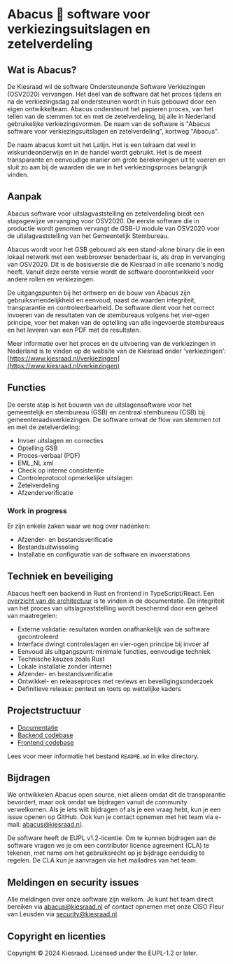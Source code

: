 # Abacus 🧮 software voor verkiezingsuitslagen en zetelverdeling

## Wat is Abacus?

De Kiesraad wil de software Ondersteunende Software Verkiezingen (OSV2020) vervangen. Het deel van de software dat het
proces tijdens en na de verkiezingsdag zal ondersteunen wordt in huis gebouwd door een eigen ontwikkelteam.
Abacus ondersteunt het papieren proces, van het tellen van de stemmen tot en met de zetelverdeling, bij alle in
Nederland gebruikelijke verkiezingsvormen. De naam van de software is "Abacus software voor verkiezingsuitslagen en zetelverdeling", kortweg "Abacus".

De naam abacus komt uit het Latijn. Het is een telraam dat veel in wiskundeonderwijs en in de handel wordt gebruikt. Het is de meest transparante en eenvoudige manier om grote berekeningen uit te voeren en sluit zo aan bij de waarden die we in het verkiezingsproces belangrijk vinden. 

## Aanpak

Abacus software voor uitslagvaststelling en zetelverdeling biedt een stapsgewijze vervanging voor OSV2020. De eerste software die in productie wordt genomen vervangt de GSB-U module van OSV2020 voor de uitslagvaststelling van het Gemeentelijk Stembureau. 

Abacus wordt voor het GSB gebouwd als een stand-alone binary die in een lokaal netwerk met een webbrowser benaderbaar is, als drop in vervanging van OSV2020. Dit is de basisversie die de Kiesraad in alle scenario's nodig heeft. Vanuit deze eerste versie wordt de software doorontwikkeld voor andere rollen en verkiezingen.

De uitgangspunten bij het ontwerp en de bouw van Abacus zijn gebruiksvriendelijkheid en eenvoud, naast de waarden integriteit, transparantie en controleerbaarheid. De software dient voor het correct invoeren van de resultaten van de stembureaus volgens het vier-ogen principe, voor het maken van de optelling van alle ingevoerde stembureaus en het leveren van een PDF met de resultaten. 

Meer informatie over het proces en de uitvoering van de verkiezingen in Nederland is te vinden op de website van de Kiesraad onder 'verkiezingen': [https://www.kiesraad.nl/verkiezingen](https://www.kiesraad.nl/verkiezingen)

## Functies

De eerste stap is het bouwen van de uitslagensoftware voor het gemeentelijk en stembureau (GSB) en centraal stembureau (CSB) bij gemeenteraadsverkiezingen. De software omvat de flow van stemmen tot en met de zetelverdeling:

- Invoer uitslagen en correcties
- Optelling GSB
- Proces-verbaal (PDF)
- EML_NL xml
- Check op interne consistentie
- Controleprotocol opmerkelijke uitslagen
- Zetelverdeling
- Afzenderverificatie

### Work in progress

Er zijn enkele zaken waar we nog over nadenken:

- Afzender- en bestandsverificatie
- Bestandsuitwisseling
- Installatie en configuratie van de software en invoerstations

## Techniek en beveiliging

Abacus heeft een backend in Rust en frontend in TypeScript/React. Een [overzicht van de architectuur](/documentatie/softwarearchitectuur/overzicht.md) is te vinden in de documentatie. De integriteit van het proces van uitslagvaststelling wordt beschermd door een geheel van maatregelen:

* Externe validatie: resultaten worden onafhankelijk van de software gecontroleerd
* Interface dwingt controleslagen en vier-ogen principe bij invoer af
* Eenvoud als uitgangspunt: minimale functies, eenvoudige techniek
* Technische keuzes zoals Rust
* Lokale installatie zonder internet
* Afzender- en bestandsverificatie
* Ontwikkel- en releaseproces met reviews en beveiligingsonderzoek
* Definitieve release: pentest en toets op wettelijke kaders

## Projectstructuur

- [Documentatie](/documentatie/)
- [Backend codebase](/backend/)
- [Frontend codebase](/frontend/)

Lees voor meer informatie het bestand `README.md` in elke directory.

## Bijdragen

We ontwikkelen Abacus open source, niet alleen omdat dit de transparantie bevordert, maar ook omdat we bijdragen vanuit de community verwelkomen. Als je iets wilt bijdragen of als je een vraag hebt, kun je een issue openen op GitHub. Ook kun je contact opnemen met het team via e-mail: [abacus@kiesraad.nl](mailto:abacus@kiesraad.nl). 

De software heeft de EUPL v1.2-licentie. Om te kunnen bijdragen aan de software vragen we je om een contributor licence agreement (CLA) te tekenen, met name om het gebruiksrecht op je bijdrage eenduidig te regelen. De CLA kun je aanvragen via het mailadres van het team. 

## Meldingen en security issues

Alle meldingen over onze software zijn welkom. Je kunt het team direct bereiken via [abacus@kiesraad.nl](mailto:abacus@kiesraad.nl) of contact opnemen met onze CISO Fleur van Leusden via [security@kiesraad.nl](mailto:security@kiesraad.nl). 

## Copyright en licenties

Copyright © 2024 Kiesraad. Licensed under the EUPL-1.2 or later.
